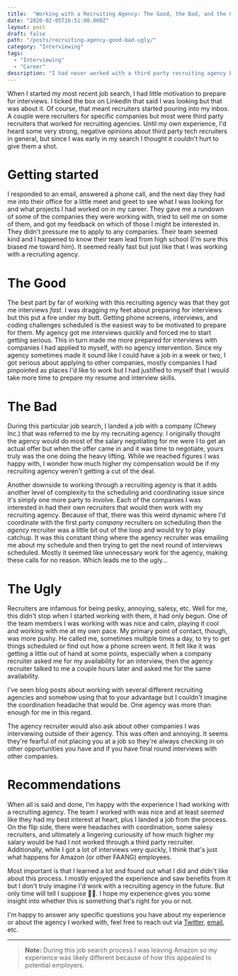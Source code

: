 ```yaml
---
title:  "Working with a Recruiting Agency: The Good, the Bad, and the Ugly"
date: "2020-02-05T16:51:00.000Z"
layout: post
draft: false
path: "/posts/recruiting-agency-good-bad-ugly/"
category: "Interviewing"
tags:
  - "Interviewing"
  - "Career"
description: "I had never worked with a third party recruiting agency before but figured it couldn't hurt. I quickly learned how it could both hurt me and help me."
---
```


When I started my most recent job search, I had little motivation to prepare for interviews. I ticked the box on LinkedIn that said I was looking but that was about it. Of course, that meant recruiters started pouring into my inbox. A couple were recruiters for specific companies but most were third party recruiters that worked for recruiting agencies. Until my own experience, I'd heard some very strong, negative opinions about third party tech recruiters in general, but since I was early in my search I thought it couldn't hurt to give them a shot.

# Getting started

I responded to an email, answered a phone call, and the next day they had me into their office for a little meet and greet to see what I was looking for and what projects I had worked on in my career. They gave me a rundown of some of the companies they were working with, tried to sell me on some of them, and got my feedback on which of those I might be interested in. They didn't pressure me to apply to any companies. Their team seemed kind and I happened to know their team lead from high school (I'm sure this biased me toward him). It seemed really fast but just like that I was working with a recruiting agency.

# The Good

The best part by far of working with this recruiting agency was that they got me interviews _fast_. I was dragging my feet about preparing for interviews but this put a fire under my butt. Getting phone screens, interviews, and coding challenges scheduled is the easiest way to be motivated to prepare for them. My agency got me interviews quickly and forced me to start getting serious. This in turn made me more prepared for interviews with companies I had applied to myself, with no agency intervention. Since my agency sometimes made it sound like I could have a job in a week or two, I got serious about applying to other companies, mostly companies I had pinpointed as places I'd like to work but I had justified to myself that I would take more time to prepare my resume and interview skills.

# The Bad

During this particular job search, I landed a job with a company (Chewy Inc.) that was referred to me by my recruiting agency. I originally thought the agency would do most of the salary negotiating for me were I to get an actual offer but when the offer came in and it was time to negotiate, yours truly was the one doing the heavy lifting. While we reached figures I was happy with, I wonder how much higher my compensation would be if my recruiting agency weren't getting a cut of the deal.

Another downside to working through a recruiting agency is that it adds another level of complexity to the scheduling and coordinating issue since it's simply one more party to involve. Each of the companies I was interested in had their own recruiters that would then work with my recruiting agency. Because of that, there was this weird dynamic where I'd coordinate with the first party _company_ recruiters on scheduling then the _agency_ recruiter was a little bit out of the loop and would try to play catchup. It was this constant thing where the agency recruiter was emailing me about my schedule and then trying to get the next round of interviews scheduled. Mostly it seemed like unnecessary work for the agency, making these calls for no reason. Which leads me to the ugly...

# The Ugly

Recruiters are infamous for being pesky, annoying, salesy, etc. Well for me, this didn't stop when I started working with them, it had only begun. One of the team members I was working with was nice and calm, playing it cool and working with me at my own pace. My primary point of contact, though, was more pushy. He called me, sometimes multiple times a day, to try to get things scheduled or find out how a phone screen went. It felt like it was getting a little out of hand at some points, especially when a company recruiter asked me for my availability for an interview, then the agency recruiter talked to me a couple hours later and asked me for the same availability.

I've seen blog posts about working with several different recruiting agencies and somehow using that to your advantage but I couldn't imagine the coordination headache that would be. One agency was more than enough for me in this regard.

The agency recruiter would also ask about other companies I was interviewing outside of their agency. This was often and annoying. It seems they're fearful of not placing you at a job so they're always checking in on other opportunities you have and if you have final round interviews with other companies.

# Recommendations

When all is said and done, I'm happy with the experience I had working with a recruiting agency. The team I worked with was nice and at least _seemed_ like they had my best interest at heart, plus I landed a job from the process. On the flip side, there were headaches with coordination, some salesy recruiters, and ultimately a lingering curiousity of how much higher my salary would be had I not worked through a third party recruiter. Additionally, while I got a lot of interviews very quickly, I think that's just what happens for Amazon (or other FAANG) employees.

Most important is that I learned a lot and found out what I did and didn't like about this process. I mostly enjoyed the experience and saw benefits from it but I don't truly imagine I'd work with a recruiting agency in the future. But only time will tell I suppose 🤷‍♂️. I hope my experience gives you some insight into whether this is something that's right for you or not.

I'm happy to answer any specific questions you have about my experience or about the agency I worked with, feel free to reach out via [Twitter](https://www.twitter.com/readwriteexrcis), [email](mailto:readwriteexercise@gmail.com), etc.

---

> **Note:** During this job search process I was leaving Amazon so my experience was likely different because of how this appealed to potential employers.